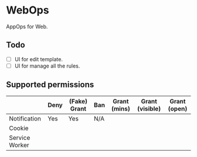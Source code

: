 # WebOps

AppOps for Web.

## Todo

-   [ ] UI for edit template.
-   [ ] UI for manage all the rules.

## Supported permissions

|                | Deny | (Fake) Grant | Ban | Grant (mins) | Grant (visible) | Grant (open) |
| -------------- | ---- | ------------ | --- | ------------ | --------------- | ------------ |
| Notification   | Yes  | Yes          | N/A |              |                 |              |
| Cookie         |      |              |     |              |                 |              |
| Service Worker |      |              |     |              |                 |              |
